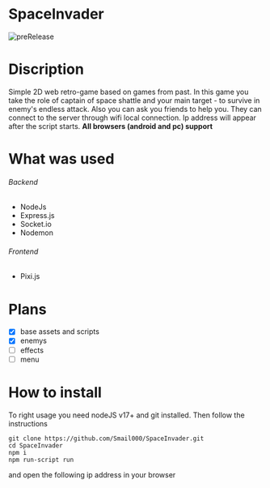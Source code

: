 # SpaceInvader
![preRelease](https://github.com/Smail000/SpaceInvader/blob/master/preRelease.jpg)
# Discription
Simple 2D web retro-game based on games from past. In this game you take the role of captain of space shattle and your main target - to survive in enemy's endless attack. 
Also you can ask you friends to help you. They can connect to the server through wifi local connection. Ip address will appear after the script starts.
**All browsers (android and pc) support**
# What was used
###### Backend
- NodeJs
- Express.js
- Socket.io
- Nodemon
###### Frontend
- Pixi.js
# Plans
- [x] base assets and scripts
- [x] enemys
- [ ] effects
- [ ] menu
# How to install
To right usage you need nodeJS v17+ and git installed. Then follow the instructions
```
git clone https://github.com/Smail000/SpaceInvader.git
cd SpaceInvader
npm i
npm run-script run
```
and open the following ip address in your browser
